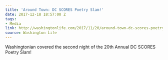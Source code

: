 ```yaml
---
title: 'Around Town: DC SCORES Poetry Slam!'
date: 2017-12-18 18:57:00 Z
tags:
- Media
link: http://washingtonlife.com/2017/11/20/around-town-dc-scores-poetry-slam/
source: Washington Life
---
```


Washingtonian covered the second night of the 20th Annual DC SCORES Poetry Slam!